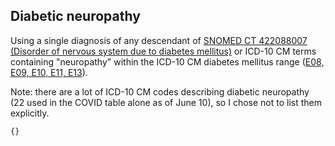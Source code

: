 ## Diabetic neuropathy 

Using a single diagnosis of any descendant of [SNOMED CT 422088007 (Disorder of nervous system due to diabetes mellitus)](https://athena.ohdsi.org/search-terms/terms/443730) or ICD-10 CM terms containing "neuropathy" within the ICD-10 CM diabetes mellitus range ([E08, E09, E10, E11, E13](https://www.icd10data.com/ICD10CM/Codes/E00-E89/E08-E13)). 

Note: there are a lot of ICD-10 CM codes describing diabetic neuropathy (22 used in the COVID table alone as of June 10), so I chose not to list them explicitly.

```SQL
{}
```

